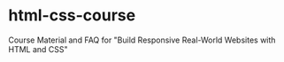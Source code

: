 # html-css-course
Course Material and FAQ for "Build Responsive Real-World Websites with HTML and CSS"
